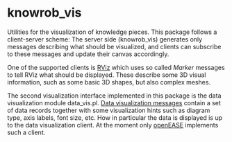 knowrob_vis
===

Utilities for the visualization of knowledge pieces.
This package follows a client-server scheme:
The server side (knowrob_vis) generates only messages describing what
should be visualized, and clients can subscribe to these messages
and update their canvas accordingly.

One of the supported clients is [RViz](http://wiki.ros.org/rviz)
which uses so called *Marker* messages to tell RViz what should
be displayed.
These describe some 3D visual information, such as some
basic 3D shapes, but also complex meshes.

The second visualization interface implemented in this package is the data visualization
module data_vis.pl.
[Data visualization messages](https://raw.githubusercontent.com/code-iai/iai_common_msgs/master/data_vis_msgs/msg/DataVis.msg) contain
a set of data records together with some visualization hints such
as diagram type, axis labels, font size, etc.
How in particular the data is displayed is up to the data visualization
client.
At the moment only [openEASE](http://www.open-ease.org/) implements such a client.
